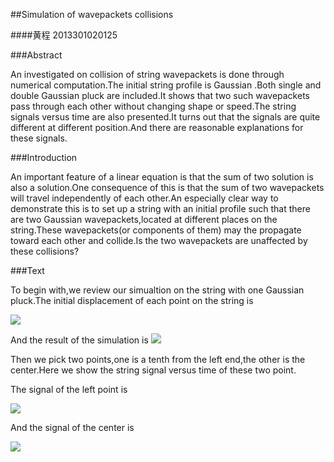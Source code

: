 ##Simulation of wavepackets collisions

####黄程   2013301020125

###Abstract

An investigated on collision of string wavepackets is done through numerical computation.The initial string profile is Gaussian .Both single and double Gaussian pluck are included.It shows that two such wavepackets pass through each other without changing  shape or speed.The string signals versus time are also presented.It turns out that the signals are  quite different at different position.And there are reasonable explanations for these signals.

###Introduction

An important feature of a linear equation is that the sum of two solution is also a solution.One consequence of this is that the sum of two wavepackets will travel independently of each other.An especially clear way to demonstrate this is to set up a string with an initial profile such that there are two Gaussian wavepackets,located at different places on the string.These wavepackets(or components of them) may the propagate toward each other and collide.Is the two wavepackets are unaffected by these collisions?

###Text

To begin with,we review our simualtion on the string with one Gaussian pluck.The initial displacement of each point on the string is

![](https://raw.githubusercontent.com/chenghuang2016/computationalphysics_N2013301020125/master/%E7%AC%AC%E5%8D%81%E5%9B%9B%E6%AC%A1%E4%BD%9C%E4%B8%9A/single.png)

And the result of the simulation is 
![](https://raw.githubusercontent.com/chenghuang2016/computationalphysics_N2013301020125/master/%E7%AC%AC%E5%8D%81%E5%9B%9B%E6%AC%A1%E4%BD%9C%E4%B8%9A/single.gif)

Then we pick two points,one is a tenth from the left end,the other is the center.Here we show the string signal versus time of these two point.

The signal of the left point is

![](https://raw.githubusercontent.com/chenghuang2016/computationalphysics_N2013301020125/master/%E7%AC%AC%E5%8D%81%E5%9B%9B%E6%AC%A1%E4%BD%9C%E4%B8%9A/singleleft.png)

And the signal of the center is

![](https://raw.githubusercontent.com/chenghuang2016/computationalphysics_N2013301020125/master/%E7%AC%AC%E5%8D%81%E5%9B%9B%E6%AC%A1%E4%BD%9C%E4%B8%9A/singlecenter.png)

